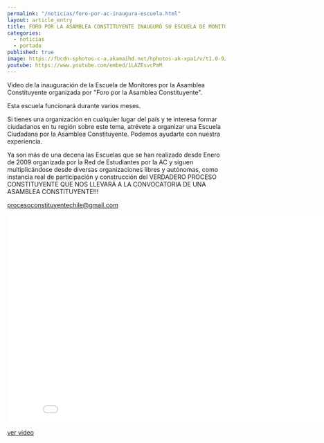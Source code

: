 ```yaml
---
permalink: "/noticias/foro-por-ac-inaugura-escuela.html"
layout: article_entry
title: FORO POR LA ASAMBLEA CONSTITUYENTE INAUGURÓ SU ESCUELA DE MONITORES.
categories: 
  - noticias
  - portada
published: true
image: https://fbcdn-sphotos-c-a.akamaihd.net/hphotos-ak-xpa1/v/t1.0-9/p370x247/11133821_10153231578811397_4851258255965791030_n.png?oh=e8831bab173bc19f90310329a68824a2&oe=55D1F90F&__gda__=1439348720_42696b368c6426e67b5a9dfebc42dc20
youtube: https://www.youtube.com/embed/1LAZEsvcPmM
---
```


Video de la inauguración de la Escuela de Monitores por la Asamblea Constituyente organizada por "Foro por la Asamblea Constituyente".

Esta escuela funcionará durante varios meses.

Si tienes una organización en cualquier lugar del país y te interesa formar ciudadanos en tu región sobre este tema, atrévete a organizar una Escuela Ciudadana por la Asamblea Constituyente. Podemos ayudarte con nuestra experiencia.

Ya son más de una decena las Escuelas que se han realizado desde Enero de 2009 organizada por la Red de Estudiantes por la AC y siguen multiplicándose desde diversas organizaciones libres y autónomas, como instancia real de participación y construcción del VERDADERO PROCESO CONSTITUYENTE QUE NOS LLEVARÁ A LA CONVOCATORIA DE UNA ASAMBLEA CONSTITUYENTE!!!

procesoconstituyentechile@gmail.com

<div class="hidden-xs">
	<iframe width="853" height="480" src="//www.youtube-nocookie.com/embed/1LAZEsvcPmM" frameborder="0" allowfullscreen></iframe>
</div>

[ver video](https://www.youtube.com/watch?v=1LAZEsvcPmM)
